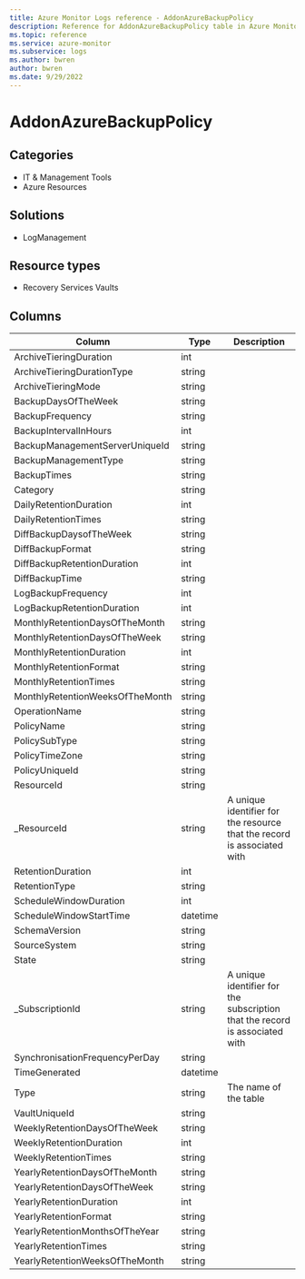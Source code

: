 ```yaml
---
title: Azure Monitor Logs reference - AddonAzureBackupPolicy
description: Reference for AddonAzureBackupPolicy table in Azure Monitor Logs.
ms.topic: reference
ms.service: azure-monitor
ms.subservice: logs
ms.author: bwren
author: bwren
ms.date: 9/29/2022
---
```


# AddonAzureBackupPolicy

 

## Categories

- IT & Management Tools
- Azure Resources
## Solutions

- LogManagement
## Resource types

- Recovery Services Vaults




## Columns

| Column | Type | Description |
| --- | --- | --- |
| ArchiveTieringDuration | int |  |
| ArchiveTieringDurationType | string |  |
| ArchiveTieringMode | string |  |
| BackupDaysOfTheWeek | string |  |
| BackupFrequency | string |  |
| BackupIntervalInHours | int |  |
| BackupManagementServerUniqueId | string |  |
| BackupManagementType | string |  |
| BackupTimes | string |  |
| Category | string |  |
| DailyRetentionDuration | int |  |
| DailyRetentionTimes | string |  |
| DiffBackupDaysofTheWeek | string |  |
| DiffBackupFormat | string |  |
| DiffBackupRetentionDuration | int |  |
| DiffBackupTime | string |  |
| LogBackupFrequency | int |  |
| LogBackupRetentionDuration | int |  |
| MonthlyRetentionDaysOfTheMonth | string |  |
| MonthlyRetentionDaysOfTheWeek | string |  |
| MonthlyRetentionDuration | int |  |
| MonthlyRetentionFormat | string |  |
| MonthlyRetentionTimes | string |  |
| MonthlyRetentionWeeksOfTheMonth | string |  |
| OperationName | string |  |
| PolicyName | string |  |
| PolicySubType | string |  |
| PolicyTimeZone | string |  |
| PolicyUniqueId | string |  |
| ResourceId | string |  |
| _ResourceId | string | A unique identifier for the resource that the record is associated with |
| RetentionDuration | int |  |
| RetentionType | string |  |
| ScheduleWindowDuration | int |  |
| ScheduleWindowStartTime | datetime |  |
| SchemaVersion | string |  |
| SourceSystem | string |  |
| State | string |  |
| _SubscriptionId | string | A unique identifier for the subscription that the record is associated with |
| SynchronisationFrequencyPerDay | string |  |
| TimeGenerated | datetime |  |
| Type | string | The name of the table |
| VaultUniqueId | string |  |
| WeeklyRetentionDaysOfTheWeek | string |  |
| WeeklyRetentionDuration | int |  |
| WeeklyRetentionTimes | string |  |
| YearlyRetentionDaysOfTheMonth | string |  |
| YearlyRetentionDaysOfTheWeek | string |  |
| YearlyRetentionDuration | int |  |
| YearlyRetentionFormat | string |  |
| YearlyRetentionMonthsOfTheYear | string |  |
| YearlyRetentionTimes | string |  |
| YearlyRetentionWeeksOfTheMonth | string |  |
